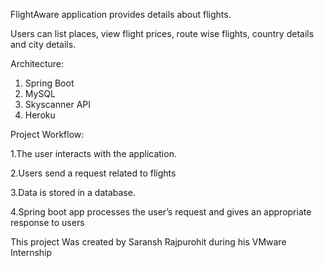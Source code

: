 FlightAware application provides details about flights.

Users can list places, view flight prices, route wise flights, country details and city details. 

Architecture:

1. Spring Boot
2. MySQL
3. Skyscanner API
4. Heroku

Project Workflow:

1.The user interacts with the application.

2.Users send a request related to flights

3.Data is stored in a database.

4.Spring boot app processes the user’s request and gives an appropriate response to users

This project Was created by Saransh Rajpurohit during his VMware Internship
